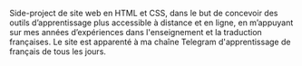 Side-project de site web en HTML et CSS, dans le but de concevoir des outils d’apprentissage plus accessible à distance et en ligne, en m’appuyant sur mes années d’expériences dans l'enseignement et la traduction françaises. Le site est apparenté à ma chaîne Telegram d'apprentissage de français de tous les jours. 
